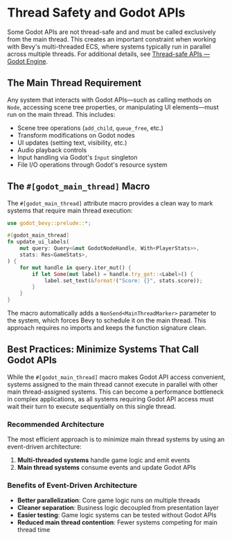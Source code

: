 # Thread Safety and Godot APIs

Some Godot APIs are not thread-safe and and must be called exclusively from the main thread. This creates an important constraint when working with Bevy's multi-threaded ECS, where systems typically run in parallel across multiple threads. For additional details, see [Thread-safe APIs — Godot Engine](https://docs.godotengine.org/en/stable/tutorials/performance/thread_safe_apis.html).

## The Main Thread Requirement

Any system that interacts with Godot APIs—such as calling methods on `Node`, accessing scene tree properties, or manipulating UI elements—must run on the main thread. This includes:

- Scene tree operations (`add_child`, `queue_free`, etc.)
- Transform modifications on Godot nodes
- UI updates (setting text, visibility, etc.)
- Audio playback controls
- Input handling via Godot's `Input` singleton
- File I/O operations through Godot's resource system

## The `#[godot_main_thread]` Macro

The `#[godot_main_thread]` attribute macro provides a clean way to mark systems that require main thread execution:

```rust
use godot_bevy::prelude::*;

#[godot_main_thread]
fn update_ui_labels(
    mut query: Query<&mut GodotNodeHandle, With<PlayerStats>>,
    stats: Res<GameStats>,
) {
    for mut handle in query.iter_mut() {
        if let Some(mut label) = handle.try_get::<Label>() {
            label.set_text(&format!("Score: {}", stats.score));
        }
    }
}
```

The macro automatically adds a `NonSend<MainThreadMarker>` parameter to the system, which forces Bevy to schedule it on the main thread. This approach requires no imports and keeps the function signature clean.

## Best Practices: Minimize Systems That Call Godot APIs

While the `#[godot_main_thread]` macro makes Godot API access convenient, systems assigned to the main thread cannot execute in parallel with other main thread-assigned systems. This can become a performance bottleneck in complex applications, as all systems requiring Godot API access must wait their turn to execute sequentially on this single thread.

### Recommended Architecture

The most efficient approach is to minimize main thread systems by using an event-driven architecture:

1. **Multi-threaded systems** handle game logic and emit events
2. **Main thread systems** consume events and update Godot APIs

### Benefits of Event-Driven Architecture

- **Better parallelization**: Core game logic runs on multiple threads
- **Cleaner separation**: Business logic decoupled from presentation layer
- **Easier testing**: Game logic systems can be tested without Godot APIs
- **Reduced main thread contention**: Fewer systems competing for main thread time
